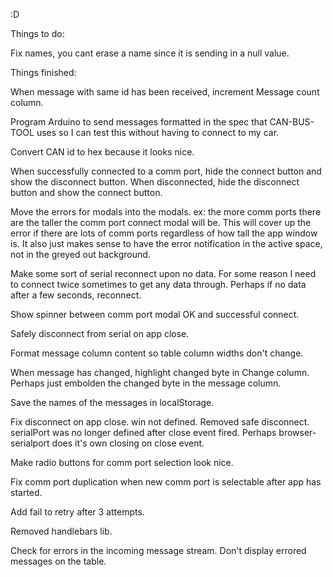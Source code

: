 :D


Things to do:

Fix names, you cant erase a name since it is sending in a null value.



Things finished:

When message with same id has been received, increment Message count column.

Program Arduino to send messages formatted in the spec that CAN-BUS-TOOL uses so I can test this without having to connect to my car.

Convert CAN id to hex because it looks nice.

When successfully connected to a comm port, hide the connect button and show the disconnect button. When disconnected, hide the disconnect button and show the connect button.

Move the errors for modals into the modals. ex: the more comm ports there are the taller the comm port connect modal will be. This will cover up the error if there are lots of comm ports regardless of how tall the app window is. It also just makes sense to have the error notification in the active space, not in the greyed out background.

Make some sort of serial reconnect upon no data. For some reason I need to connect twice sometimes to get any data through. Perhaps if no data after a few seconds, reconnect.

Show spinner between comm port modal OK and successful connect.

Safely disconnect from serial on app close.

Format message column content so table column widths don't change.

When message has changed, highlight changed byte in Change column.
  Perhaps just embolden the changed byte in the message column.

Save the names of the messages in localStorage.

Fix disconnect on app close. win not defined.
  Removed safe disconnect. serialPort was no longer defined after close event fired. Perhaps browser-serialport does it's own closing on close event.

Make radio buttons for comm port selection look nice.

Fix comm port duplication when new comm port is selectable after app has started.

Add fail to retry after 3 attempts.

Removed handlebars lib.

Check for errors in the incoming message stream. Don't display errored messages on the table.
